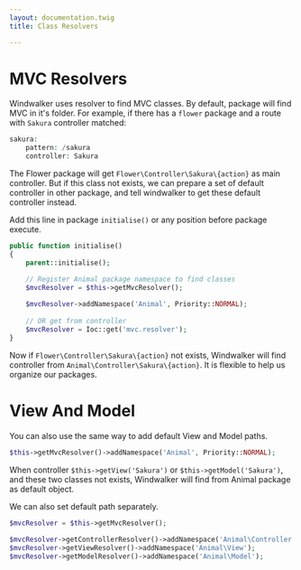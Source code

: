 ```yaml
---
layout: documentation.twig
title: Class Resolvers

---
```


# MVC Resolvers

Windwalker uses resolver to find MVC classes. By default, package will find MVC in it's folder. For example, if there
has a `flower` package and a route with `Sakura` controller matched:

``` php
sakura:
    pattern: /sakura
    controller: Sakura
```

The Flower package will get `Flower\Controller\Sakura\{action}` as main controller. But if this class not exists, 
we can prepare a set of default controller in other package, and tell windwalker to get these default controller instead.
 
Add this line in package `initialise()` or any position before package execute.

``` php
public function initialise()
{
    parent::initialise();

    // Register Animal package namespace to find classes
    $mvcResolver = $this->getMvcResolver();
    
    $mvcResolver->addNamespace('Animal', Priority::NORMAL);
    
    // OR get from controller
    $mvcResolver = Ioc::get('mvc.resolver');
}
```

Now if `Flower\Controller\Sakura\{action}` not exists, Windwalker will find controller from `Animal\Controller\Sakura\{action}`.
It is flexible to help us organize our packages.

# View And Model

You can also use the same way to add default View and Model paths.

``` php
$this->getMvcResolver()->addNamespace('Animal', Priority::NORMAL);
```

When controller `$this->getView('Sakura')` or `$this->getModel('Sakura')`, and these two classes not exists, Windwalker
will find from Animal package as default object.

We can also set default path separately.
 
``` php
$mvcResolver = $this->getMvcResolver();
		
$mvcResolver->getControllerResolver()->addNamespace('Animal\Controller');
$mvcResolver->getViewResolver()->addNamespace('Animal\View');
$mvcResolver->getModelResolver()->addNamespace('Animal\Model');
```
